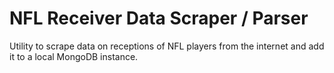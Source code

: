 # NFL Receiver Data Scraper / Parser

Utility to scrape data on receptions of NFL players from the internet and add it to a local MongoDB instance.
